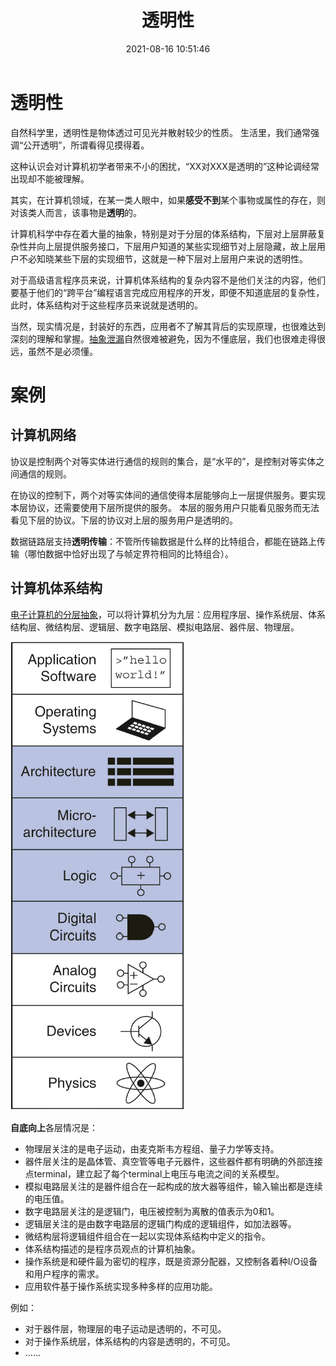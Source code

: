 ﻿---
title: 透明性
date: 2021-08-16 10:51:46
summary: 本文分享计算机科学中透明性这个概念。
tags:
- 计算机科学基础
categories:
- 计算机科学基础
---

# 透明性

自然科学里，透明性是物体透过可见光并散射较少的性质。
生活里，我们通常强调“公开透明”，所谓看得见摸得着。

这种认识会对计算机初学者带来不小的困扰，“XX对XXX是透明的”这种论调经常出现却不能被理解。

其实，在计算机领域，在某一类人眼中，如果**感受不到**某个事物或属性的存在，则对该类人而言，该事物是**透明**的。

计算机科学中存在着大量的抽象，特别是对于分层的体系结构，下层对上层屏蔽复杂性并向上层提供服务接口，下层用户知道的某些实现细节对上层隐藏，故上层用户不必知晓某些下层的实现细节，这就是一种下层对上层用户来说的透明性。

对于高级语言程序员来说，计算机体系结构的复杂内容不是他们关注的内容，他们要基于他们的“跨平台”编程语言完成应用程序的开发，即便不知道底层的复杂性，此时，体系结构对于这些程序员来说就是透明的。

当然，现实情况是，封装好的东西，应用者不了解其背后的实现原理，也很难达到深刻的理解和掌握。[抽象泄漏](https://blankspace.blog.csdn.net/article/details/115191951)自然很难被避免，因为不懂底层，我们也很难走得很远，虽然不是必须懂。


# 案例

## 计算机网络

协议是控制两个对等实体进行通信的规则的集合，是“水平的”，是控制对等实体之间通信的规则。

在协议的控制下，两个对等实体间的通信使得本层能够向上一层提供服务。要实现本层协议，还需要使用下层所提供的服务。
本层的服务用户只能看见服务而无法看见下层的协议。下层的协议对上层的服务用户是透明的。

数据链路层支持**透明传输**：不管所传输数据是什么样的比特组合，都能在链路上传输（哪怕数据中恰好出现了与帧定界符相同的比特组合）。

## 计算机体系结构

[电子计算机的分层抽象](https://blankspace.blog.csdn.net/article/details/113634653)，可以将计算机分为九层：应用程序层、操作系统层、体系结构层、微结构层、逻辑层、数字电路层、模拟电路层、器件层、物理层。

![电子计算机的分层抽象](../../images/计算机科学基础/透明性/1.png)

**自底向上**各层情况是：
- 物理层关注的是电子运动，由麦克斯韦方程组、量子力学等支持。 
- 器件层关注的是晶体管、真空管等电子元器件，这些器件都有明确的外部连接点terminal，建立起了每个terminal上电压与电流之间的关系模型。 
- 模拟电路层关注的是器件组合在一起构成的放大器等组件，输入输出都是连续的电压值。 
- 数字电路层关注的是逻辑门，电压被控制为离散的值表示为0和1。 
- 逻辑层关注的是由数字电路层的逻辑门构成的逻辑组件，如加法器等。 
- 微结构层将逻辑组件组合在一起以实现体系结构中定义的指令。 
- 体系结构描述的是程序员观点的计算机抽象。 
- 操作系统是和硬件最为密切的程序，既是资源分配器，又控制各着种I/O设备和用户程序的需求。 
- 应用软件基于操作系统实现多种多样的应用功能。

例如：
- 对于器件层，物理层的电子运动是透明的，不可见。 
- 对于操作系统层，体系结构的内容是透明的，不可见。
- ……



